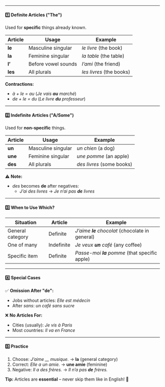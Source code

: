 
---

#### **1️⃣ Definite Articles ("The")**  
Used for **specific** things already known.  

| Article | Usage | Example |  
|---------|-------|---------|  
| **le** | Masculine singular | *le livre* (the book) |  
| **la** | Feminine singular | *la table* (the table) |  
| **l’** | Before vowel sounds | *l’ami* (the friend) |  
| **les** | All plurals | *les livres* (the books) |  

**Contractions:**  
- *à + le = au* (*Je vais **au** marché*)  
- *de + le = du* (*Le livre **du** professeur*)  

---

#### **2️⃣ Indefinite Articles ("A/Some")**  
Used for **non-specific** things.  

| Article | Usage | Example |  
|---------|-------|---------|  
| **un** | Masculine singular | *un chien* (a dog) |  
| **une** | Feminine singular | *une pomme* (an apple) |  
| **des** | All plurals | *des livres* (some books) |  

⚠ **Note:**  
- *des* becomes **de** after negatives:  
  - *J’ai des livres* → *Je n’ai pas **de** livres*  

---

#### **3️⃣ When to Use Which?**  
| Situation | Article | Example |  
|-----------|---------|---------|  
| General category | Definite | *J’aime **le** chocolat* (chocolate in general) |  
| One of many | Indefinite | *Je veux **un** café* (any coffee) |  
| Specific item | Definite | *Passe-moi **la** pomme* (that specific apple) |  

---

#### **4️⃣ Special Cases**  
✅ **Omission After "de":**  
- Jobs without articles: *Elle est médecin*  
- After *sans*: *un café sans sucre*  

❌ **No Articles For:**  
- Cities (usually): *Je vis à Paris*  
- Most countries: *Il va en France*  

---

#### **5️⃣ Practice**  
1. Choose: *J’aime __ musique.* → **la** (general category)  
2. Correct: *Elle a un amie.* → **une amie** (feminine)  
3. Negative: *Il a des frères.* → *Il n’a pas **de** frères.*  

**Tip:** Articles are **essential** – never skip them like in English! 🎯